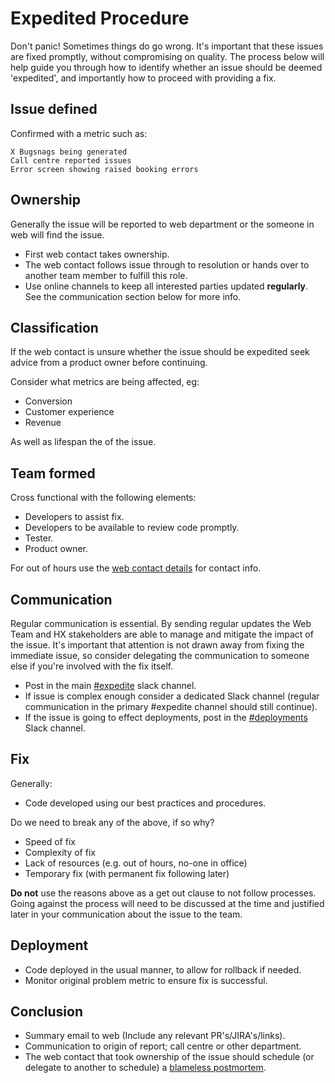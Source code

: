 # Expedited Procedure

Don't panic! Sometimes things do go wrong. It's important that these issues are fixed promptly, without compromising on quality. The process below will help guide you through how to identify whether an issue should be deemed 'expedited', and importantly how to proceed with providing a fix.

## Issue defined

Confirmed with a metric such as:

    X Bugsnags being generated
    Call centre reported issues
    Error screen showing raised booking errors

## Ownership

Generally the issue will be reported to web department or the someone in web will find the issue.

* First web contact takes ownership.
* The web contact follows issue through to resolution or hands over to another team member to fulfill this role.
* Use online channels to keep all interested parties updated **regularly**. See the communication section below for more info.

## Classification

If the web contact is unsure whether the issue should be expedited seek advice from a product owner before continuing.

Consider what metrics are being affected, eg:

* Conversion
* Customer experience
* Revenue

As well as lifespan the of the issue.

## Team formed

Cross functional with the following elements:

* Developers to assist fix.
* Developers to be available to review code promptly.
* Tester.
* Product owner.

For out of hours use the [web contact details](https://holidayextras.jira.com/wiki/display/WEB/Web+Contact+Details) for contact info.

## Communication

Regular communication is essential. By sending regular updates the Web Team and HX stakeholders are able to manage and mitigate the impact of the issue. It's important that attention is not drawn away from fixing the immediate issue, so consider delegating the communication to someone else if you're involved with the fix itself.

* Post in the main [#expedite](https://holidayextras.slack.com/messages/expedite/) slack channel.
* If issue is complex enough consider a dedicated Slack channel (regular communication in the primary #expedite channel should still continue).
* If the issue is going to effect deployments, post in the [#deployments](https://holidayextras.slack.com/messages/deployments/) Slack channel.

## Fix

Generally:

* Code developed using our best practices and procedures.

Do we need to break any of the above, if so why?

* Speed of fix
* Complexity of fix
* Lack of resources (e.g. out of hours, no-one in office)
* Temporary fix (with permanent fix following later)

**Do not** use the reasons above as a get out clause to not follow processes. Going against the process will need to be discussed at the time and justified later in your communication about the issue to the team.

## Deployment

* Code deployed in the usual manner, to allow for rollback if needed.
* Monitor original problem metric to ensure fix is successful.

## Conclusion

* Summary email to web (Include any relevant PR's/JIRA's/links).
* Communication to origin of report; call centre or other department.
* The web contact that took ownership of the issue should schedule (or delegate to another to schedule) a [blameless postmortem](Blameless-Postmortems.md).
